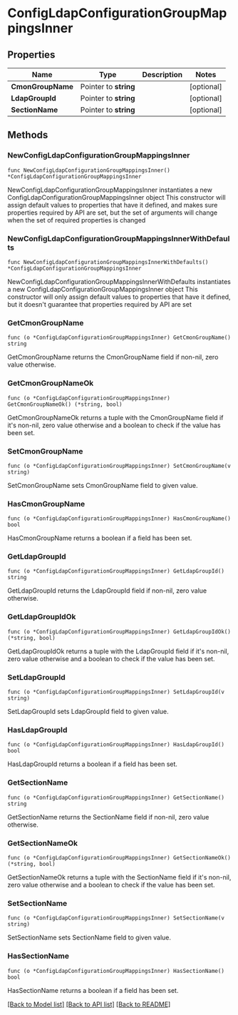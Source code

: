 # ConfigLdapConfigurationGroupMappingsInner

## Properties

Name | Type | Description | Notes
------------ | ------------- | ------------- | -------------
**CmonGroupName** | Pointer to **string** |  | [optional] 
**LdapGroupId** | Pointer to **string** |  | [optional] 
**SectionName** | Pointer to **string** |  | [optional] 

## Methods

### NewConfigLdapConfigurationGroupMappingsInner

`func NewConfigLdapConfigurationGroupMappingsInner() *ConfigLdapConfigurationGroupMappingsInner`

NewConfigLdapConfigurationGroupMappingsInner instantiates a new ConfigLdapConfigurationGroupMappingsInner object
This constructor will assign default values to properties that have it defined,
and makes sure properties required by API are set, but the set of arguments
will change when the set of required properties is changed

### NewConfigLdapConfigurationGroupMappingsInnerWithDefaults

`func NewConfigLdapConfigurationGroupMappingsInnerWithDefaults() *ConfigLdapConfigurationGroupMappingsInner`

NewConfigLdapConfigurationGroupMappingsInnerWithDefaults instantiates a new ConfigLdapConfigurationGroupMappingsInner object
This constructor will only assign default values to properties that have it defined,
but it doesn't guarantee that properties required by API are set

### GetCmonGroupName

`func (o *ConfigLdapConfigurationGroupMappingsInner) GetCmonGroupName() string`

GetCmonGroupName returns the CmonGroupName field if non-nil, zero value otherwise.

### GetCmonGroupNameOk

`func (o *ConfigLdapConfigurationGroupMappingsInner) GetCmonGroupNameOk() (*string, bool)`

GetCmonGroupNameOk returns a tuple with the CmonGroupName field if it's non-nil, zero value otherwise
and a boolean to check if the value has been set.

### SetCmonGroupName

`func (o *ConfigLdapConfigurationGroupMappingsInner) SetCmonGroupName(v string)`

SetCmonGroupName sets CmonGroupName field to given value.

### HasCmonGroupName

`func (o *ConfigLdapConfigurationGroupMappingsInner) HasCmonGroupName() bool`

HasCmonGroupName returns a boolean if a field has been set.

### GetLdapGroupId

`func (o *ConfigLdapConfigurationGroupMappingsInner) GetLdapGroupId() string`

GetLdapGroupId returns the LdapGroupId field if non-nil, zero value otherwise.

### GetLdapGroupIdOk

`func (o *ConfigLdapConfigurationGroupMappingsInner) GetLdapGroupIdOk() (*string, bool)`

GetLdapGroupIdOk returns a tuple with the LdapGroupId field if it's non-nil, zero value otherwise
and a boolean to check if the value has been set.

### SetLdapGroupId

`func (o *ConfigLdapConfigurationGroupMappingsInner) SetLdapGroupId(v string)`

SetLdapGroupId sets LdapGroupId field to given value.

### HasLdapGroupId

`func (o *ConfigLdapConfigurationGroupMappingsInner) HasLdapGroupId() bool`

HasLdapGroupId returns a boolean if a field has been set.

### GetSectionName

`func (o *ConfigLdapConfigurationGroupMappingsInner) GetSectionName() string`

GetSectionName returns the SectionName field if non-nil, zero value otherwise.

### GetSectionNameOk

`func (o *ConfigLdapConfigurationGroupMappingsInner) GetSectionNameOk() (*string, bool)`

GetSectionNameOk returns a tuple with the SectionName field if it's non-nil, zero value otherwise
and a boolean to check if the value has been set.

### SetSectionName

`func (o *ConfigLdapConfigurationGroupMappingsInner) SetSectionName(v string)`

SetSectionName sets SectionName field to given value.

### HasSectionName

`func (o *ConfigLdapConfigurationGroupMappingsInner) HasSectionName() bool`

HasSectionName returns a boolean if a field has been set.


[[Back to Model list]](../README.md#documentation-for-models) [[Back to API list]](../README.md#documentation-for-api-endpoints) [[Back to README]](../README.md)


